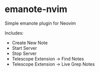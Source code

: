 # emanote-nvim
Simple emanote plugin for Neovim

Includes:
* Create New Note
* Start Server
* Stop Server
* Telescope Extension -> Find Notes
* Telescope Extension -> Live Grep Notes
